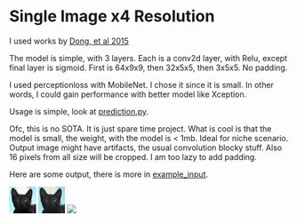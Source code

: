 # Single Image x4 Resolution

I used works by [Dong, et al 2015](https://arxiv.org/pdf/1501.00092.pdf)

The model is simple, with 3 layers. Each is a conv2d layer, with Relu, except final layer is sigmoid.
First is 64x9x9, then 32x5x5, then 3x5x5. No padding.

I used perceptionloss with MobileNet. I chose it since it is small. In other words, I could gain performance with better model like Xception.

Usage is simple, look at [prediction.py](https://github.com/dht7166/x4Resolution/blob/master/prediction.py).

Ofc, this is no SOTA. It is just spare time project. What is cool is that the model is small, the weight, with the model is < 1mb. Ideal for niche scenario.
Output image might have artifacts, the usual convolution blocky stuff. Also 16 pixels from all size will be cropped. I am too lazy to add padding.

Here are some output, there is more in [example_input](https://github.com/dht7166/x4Resolution/tree/master/example_input).



<img src=example_input/flickr_cat_000311_input.jpg width="48">
<img src=example_input/flickr_cat_000311__x4.jpg width="48">
<img src=example_input/flickr_cat_000311 width="48">
